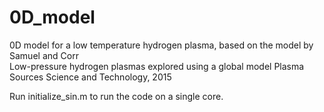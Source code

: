 # 0D_model
0D model for a low temperature hydrogen plasma, based on the model by Samuel and Corr  
Low-pressure hydrogen plasmas explored using a global model
Plasma Sources Science and Technology, 2015

Run initialize_sin.m to run the code on a single core.
